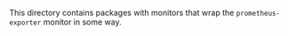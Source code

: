 This directory contains packages with monitors that wrap the
`prometheus-exporter` monitor in some way.
